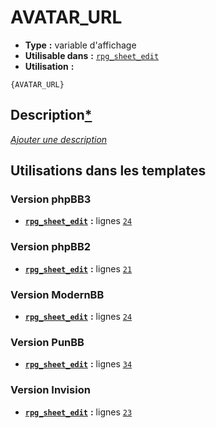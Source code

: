 # AVATAR_URL
* __Type__ __:__ variable d'affichage
* __Utilisable dans__ __:__ [`rpg_sheet_edit`](../tpl/rpg_sheet_edit.md#readme)
* __Utilisation__ __:__

```smarty
{AVATAR_URL}
```

## Description[*](https://fa-tvars.appspot.com/var/AVATAR_URL)
[*Ajouter une description*](https://fa-tvars.appspot.com/var/AVATAR_URL)

## Utilisations dans les templates

### Version phpBB3
* __[`rpg_sheet_edit`](../tpl/rpg_sheet_edit.md#readme)__ __:__ lignes [`24`](../src/prosilver/rpg_sheet_edit.tpl#L24)

### Version phpBB2
* __[`rpg_sheet_edit`](../tpl/rpg_sheet_edit.md#readme)__ __:__ lignes [`21`](../src/subsilver/rpg_sheet_edit.tpl#L21)

### Version ModernBB
* __[`rpg_sheet_edit`](../tpl/rpg_sheet_edit.md#readme)__ __:__ lignes [`24`](../src/modernbb/rpg_sheet_edit.tpl#L24)

### Version PunBB
* __[`rpg_sheet_edit`](../tpl/rpg_sheet_edit.md#readme)__ __:__ lignes [`34`](../src/punbb/rpg_sheet_edit.tpl#L34)

### Version Invision
* __[`rpg_sheet_edit`](../tpl/rpg_sheet_edit.md#readme)__ __:__ lignes [`23`](../src/invision/rpg_sheet_edit.tpl#L23)

